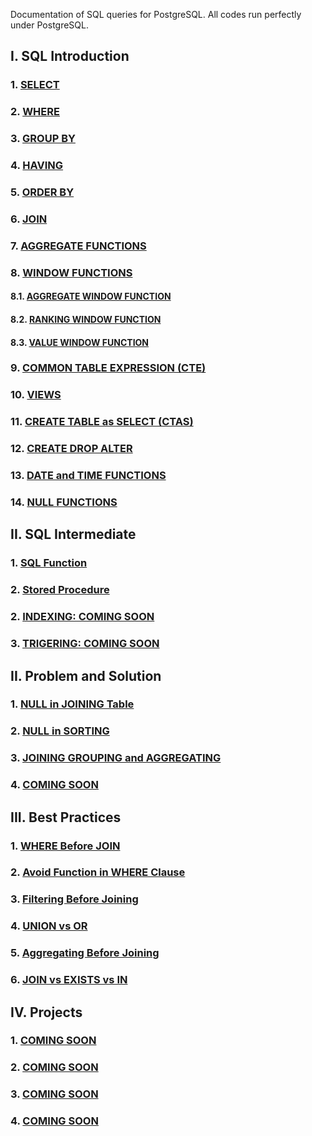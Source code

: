 Documentation of SQL queries for PostgreSQL. All codes run perfectly under PostgreSQL.

## I. SQL Introduction

### 1. [SELECT](https://github.com/imdwipayana/PostgreSQL/tree/main/SQL%20Introduction/SELECT)
### 2. [WHERE](https://github.com/imdwipayana/PostgreSQL/tree/main/SQL%20Introduction/WHERE)
### 3. [GROUP BY](https://github.com/imdwipayana/PostgreSQL/tree/main/SQL%20Introduction/GROUP%20BY)
### 4. [HAVING](https://github.com/imdwipayana/PostgreSQL/tree/main/SQL%20Introduction/HAVING)
### 5. [ORDER BY](https://github.com/imdwipayana/PostgreSQL/tree/main/SQL%20Introduction/ORDER%20BY)
### 6. [JOIN](https://github.com/imdwipayana/PostgreSQL/tree/main/SQL%20Introduction/JOIN)
### 7. [AGGREGATE FUNCTIONS](https://github.com/imdwipayana/PostgreSQL/tree/main/SQL%20Introduction/AGGREGATE%20FUNCTIONS)



### 8. [WINDOW FUNCTIONS](https://github.com/imdwipayana/PostgreSQL/tree/main/SQL%20Introduction/WINDOWS%20FUNCTION)
#### 8.1. [AGGREGATE WINDOW FUNCTION](https://github.com/imdwipayana/PostgreSQL/tree/main/SQL%20Introduction/WINDOWS%20FUNCTION/AGGREGATE%20WINDOW%20FUNCTIONS)
#### 8.2. [RANKING WINDOW FUNCTION](https://github.com/imdwipayana/PostgreSQL/tree/main/SQL%20Introduction/WINDOWS%20FUNCTION/RANKING%20WINDOW%20FUNCTIONS)
#### 8.3. [VALUE WINDOW FUNCTION](https://github.com/imdwipayana/PostgreSQL/tree/main/SQL%20Introduction/WINDOWS%20FUNCTION/VALUE%20WINDOW%20FUNCTION)


### 9. [COMMON TABLE EXPRESSION (CTE)](https://github.com/imdwipayana/PostgreSQL/tree/main/SQL%20Introduction/COMMON%20TABLE%20EXPRESSION)
### 10. [VIEWS](https://github.com/imdwipayana/PostgreSQL/tree/main/SQL%20Introduction/VIEWS)
### 11. [CREATE TABLE as SELECT (CTAS)](https://github.com/imdwipayana/PostgreSQL/tree/main/SQL%20Introduction/Create%20Table%20as%20SELECT)
### 12. [CREATE DROP ALTER](https://github.com/imdwipayana/PostgreSQL/tree/main/SQL%20Introduction/CREATE%20DROP%20ALTER%20TABLE)
### 13. [DATE and TIME FUNCTIONS](https://github.com/imdwipayana/PostgreSQL/tree/main/SQL%20Introduction/DATE%20and%20TIME%20FUNCTION)
### 14. [NULL FUNCTIONS](https://github.com/imdwipayana/PostgreSQL/tree/main/SQL%20Introduction/NULL%20FUNCTION)

## II. SQL Intermediate
### 1. [SQL Function](https://github.com/imdwipayana/PostgreSQL/tree/main/SQL%20Intermediate/SQL%20Function)
### 2. [Stored Procedure](https://github.com/imdwipayana/PostgreSQL/tree/main/SQL%20Intermediate/Stored%20Procedure)
### 2. [INDEXING: COMING SOON](https://github.com/imdwipayana/PostgreSQL/tree/main/Problem%20and%20Solution/NULL%20in%20SORTING)
### 3. [TRIGERING: COMING SOON](https://github.com/imdwipayana/PostgreSQL/tree/main/Problem%20and%20Solution/JOINNING%20GROUPING%20AGGREGATING)


## II. Problem and Solution
### 1. [NULL in JOINING Table](https://github.com/imdwipayana/PostgreSQL/tree/main/Problem%20and%20Solution/NULL%20in%20JOINING%20Table)
### 2. [NULL in SORTING](https://github.com/imdwipayana/PostgreSQL/tree/main/Problem%20and%20Solution/NULL%20in%20SORTING)
### 3. [JOINING GROUPING and AGGREGATING](https://github.com/imdwipayana/PostgreSQL/tree/main/Problem%20and%20Solution/JOINNING%20GROUPING%20AGGREGATING)
### 4. [COMING SOON](https://github.com/imdwipayana/PostgreSQL/tree/main/Practice/SELECT)

## III. Best Practices
### 1. [WHERE Before JOIN](https://github.com/imdwipayana/PostgreSQL/tree/main/Best%20Practices/WHERE%20Before%20JOIN)
### 2. [Avoid Function in WHERE Clause](https://github.com/imdwipayana/PostgreSQL/tree/main/Best%20Practices/Avoid%20Function%20in%20WHERE%20Clause)
### 3. [Filtering Before Joining](https://github.com/imdwipayana/PostgreSQL/tree/main/Best%20Practices/Filtering%20Before%20Joining)
### 4. [UNION vs OR](https://github.com/imdwipayana/PostgreSQL/tree/main/Best%20Practices/UNION%20vs%20OR)
### 5. [Aggregating Before Joining](https://github.com/imdwipayana/PostgreSQL/tree/main/Best%20Practices/Aggregating%20Before%20Joining)
### 6. [JOIN vs EXISTS vs IN](https://github.com/imdwipayana/PostgreSQL/tree/main/Best%20Practices/JOIN%20vs%20EXISTS%20vs%20IN)

## IV. Projects
### 1. [COMING SOON](https://github.com/imdwipayana/PostgreSQL/tree/main/Practice/SELECT)
### 2. [COMING SOON](https://github.com/imdwipayana/PostgreSQL/tree/main/Practice/SELECT)
### 3. [COMING SOON](https://github.com/imdwipayana/PostgreSQL/tree/main/Practice/SELECT)
### 4. [COMING SOON](https://github.com/imdwipayana/PostgreSQL/tree/main/Practice/SELECT)
